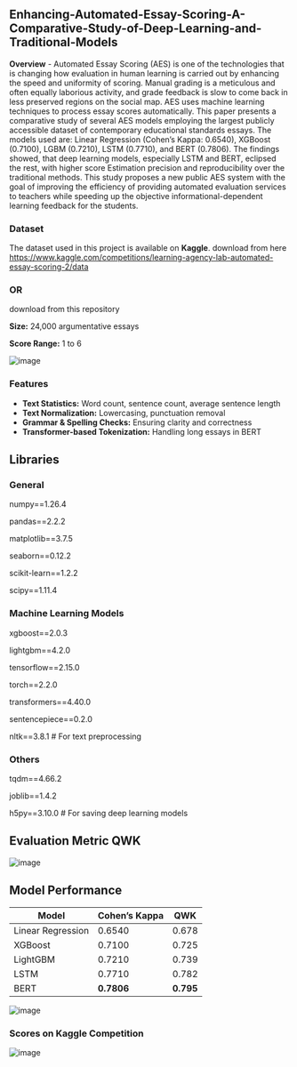 ## Enhancing-Automated-Essay-Scoring-A-Comparative-Study-of-Deep-Learning-and-Traditional-Models

**Overview** - Automated Essay Scoring (AES) is one of the technologies that is changing how evaluation in human learning is carried out by enhancing the speed and uniformity of
scoring. Manual grading is a meticulous and often equally laborious activity, and grade feedback is slow to come back in less preserved regions on the social map. AES uses 
machine learning techniques to process essay scores automatically. This paper presents a comparative study of several AES models employing the largest publicly accessible
dataset of contemporary educational standards essays. The models used are: Linear Regression (Cohen’s Kappa: 0.6540), XGBoost (0.7100), LGBM (0.7210), LSTM (0.7710), and BERT
(0.7806). The findings showed, that deep learning models, especially LSTM and BERT, eclipsed the rest, with higher score Estimation precision and reproducibility over the
traditional methods. This study proposes a new public AES system with the goal of improving the efficiency of providing automated evaluation services to teachers while speeding up the objective informational-dependent learning feedback for the students.
### Dataset  
The dataset used in this project is available on **Kaggle**.
download from here 
https://www.kaggle.com/competitions/learning-agency-lab-automated-essay-scoring-2/data
### OR
download from this repository

 **Size:** 24,000 argumentative essays
 
 **Score Range:** 1 to 6

![image](https://github.com/user-attachments/assets/6f296225-a68d-42a6-ac2c-81f9f96d2c80)

### Features
- **Text Statistics:** Word count, sentence count, average sentence length
- **Text Normalization:** Lowercasing, punctuation removal
- **Grammar & Spelling Checks:** Ensuring clarity and correctness
- **Transformer-based Tokenization:** Handling long essays in BERT

## Libraries
### General

numpy==1.26.4

pandas==2.2.2

matplotlib==3.7.5

seaborn==0.12.2

scikit-learn==1.2.2

scipy==1.11.4

### Machine Learning Models
xgboost==2.0.3

lightgbm==4.2.0

tensorflow==2.15.0

torch==2.2.0

transformers==4.40.0 

sentencepiece==0.2.0  

nltk==3.8.1  # For text preprocessing

### Others
tqdm==4.66.2

joblib==1.4.2

h5py==3.10.0  # For saving deep learning models

## Evaluation Metric QWK
![image](https://github.com/user-attachments/assets/10a8eba8-bb4c-4dfb-8b10-4f2ea5c30a68)


## Model Performance
| Model               | Cohen’s Kappa | QWK  |
|--------------------|-------------|------|
| Linear Regression  | 0.6540      | 0.678 |
| XGBoost           | 0.7100      | 0.725 |
| LightGBM          | 0.7210      | 0.739 |
| LSTM              | 0.7710      | 0.782 |
| BERT              | **0.7806**  | **0.795** |
![image](https://github.com/user-attachments/assets/23e2aec8-698d-4a11-8564-99e9ebe47fe3)

  ### Scores on Kaggle Competition
  ![image](https://github.com/user-attachments/assets/c3bf87d0-a5b6-4f3e-b471-1399eff84af3)

  
